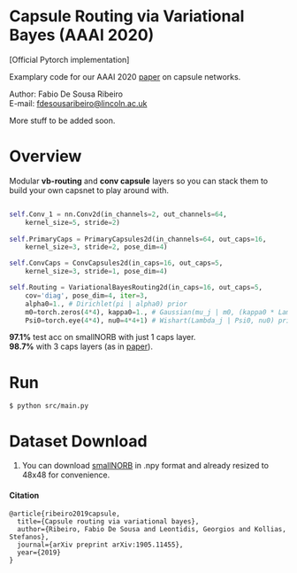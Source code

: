 # Capsule Routing via Variational Bayes (AAAI 2020)
[Official Pytorch implementation]

Examplary code for our AAAI 2020 [paper](https://arxiv.org/pdf/1905.11455.pdf) on capsule networks.

Author: Fabio De Sousa Ribeiro \
E-mail: [fdesousaribeiro@lincoln.ac.uk](mailto:fdesousaribeiro@lincoln.ac.uk)

More stuff to be added soon.

# Overview
Modular **vb-routing** and **conv capsule** layers so you can stack them to build your own capsnet to play around with.

```python

self.Conv_1 = nn.Conv2d(in_channels=2, out_channels=64, 
    kernel_size=5, stride=2)
    
self.PrimaryCaps = PrimaryCapsules2d(in_channels=64, out_caps=16, 
    kernel_size=3, stride=2, pose_dim=4)

self.ConvCaps = ConvCapsules2d(in_caps=16, out_caps=5, 
    kernel_size=3, stride=1, pose_dim=4)

self.Routing = VariationalBayesRouting2d(in_caps=16, out_caps=5, 
    cov='diag', pose_dim=4, iter=3, 
    alpha0=1., # Dirichlet(pi | alpha0) prior
    m0=torch.zeros(4*4), kappa0=1., # Gaussian(mu_j | m0, (kappa0 * Lambda_j)**-1) prior
    Psi0=torch.eye(4*4), nu0=4*4+1) # Wishart(Lambda_j | Psi0, nu0) prior

```

**97.1%** test acc on smallNORB with just 1 caps layer. \
**98.7%** with 3 caps layers (as in [paper](https://arxiv.org/pdf/1905.11455.pdf)).
# Run
```
$ python src/main.py
```
# Dataset Download

1. You can download [smallNORB](https://drive.google.com/open?id=1AinL9mBzDzd0OC2R05tWVeGtJi_vGi1D) in .npy format and already resized to 48x48 for convenience.

#### Citation
```
@article{ribeiro2019capsule,
  title={Capsule routing via variational bayes},
  author={Ribeiro, Fabio De Sousa and Leontidis, Georgios and Kollias, Stefanos},
  journal={arXiv preprint arXiv:1905.11455},
  year={2019}
}
```
